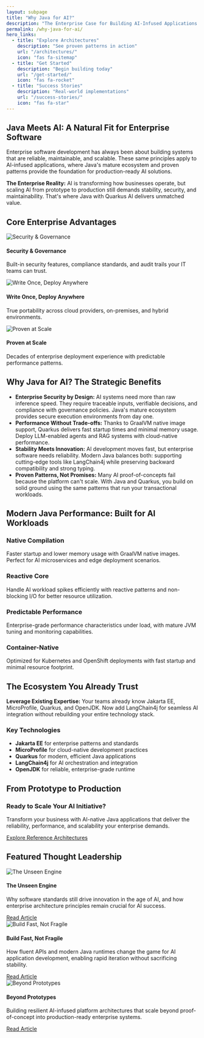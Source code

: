 ```yaml
---
layout: subpage
title: "Why Java for AI?"
description: "The Enterprise Case for Building AI-Infused Applications on Java"
permalink: /why-java-for-ai/
hero_links:
  - title: "Explore Architectures"
    description: "See proven patterns in action"
    url: "/architectures/"
    icon: "fas fa-sitemap"
  - title: "Get Started"
    description: "Begin building today"
    url: "/get-started/"
    icon: "fas fa-rocket"
  - title: "Success Stories"
    description: "Real-world implementations"
    url: "/success-stories/"
    icon: "fas fa-star"
---
```

## Java Meets AI: A Natural Fit for Enterprise Software

Enterprise software development has always been about building systems that are reliable, maintainable, and scalable. These same principles apply to AI-infused applications, where Java's mature ecosystem and proven patterns provide the foundation for production-ready AI solutions.

<div class="highlight-box">
  <p><strong>The Enterprise Reality:</strong> AI is transforming how businesses operate, but scaling AI from prototype to production still demands stability, security, and maintainability. That's where Java with Quarkus AI delivers unmatched value.</p>
</div>

## Core Enterprise Advantages

<div class="benefits-grid">
  <div class="benefit-item">
    <span class="benefit-icon"><img src="/images/ico_security_governance.png" alt="Security & Governance" style="max-width: 100%; height: auto; display: block; margin: 0 auto;" /></span>
    <h4>Security & Governance</h4>
    <p>Built-in security features, compliance standards, and audit trails your IT teams can trust.</p>
  </div>
  <div class="benefit-item">
    <span class="benefit-icon"><img src="/images/ico_write_once_deploy.png" alt="Write Once, Deploy Anywhere" style="max-width: 100%; height: auto; display: block; margin: 0 auto;" /></span>
    <h4>Write Once, Deploy Anywhere</h4>
    <p>True portability across cloud providers, on-premises, and hybrid environments.</p>
  </div>
  <div class="benefit-item">
    <span class="benefit-icon"><img src="/images/ico_proven_at_scale.png" alt="Proven at Scale" style="max-width: 100%; height: auto; display: block; margin: 0 auto;" /></span>
    <h4>Proven at Scale</h4>
    <p>Decades of enterprise deployment experience with predictable performance patterns.</p>
  </div>
</div>

## Why Java for AI? The Strategic Benefits

<ul class="icon-list">
  <li><i class="fas fa-shield-alt fa-icon"></i><strong>Enterprise Security by Design:</strong> AI systems need more than raw inference speed. They require traceable inputs, verifiable decisions, and compliance with governance policies. Java's mature ecosystem provides secure execution environments from day one.</li>
  <li><i class="fas fa-bolt fa-icon"></i><strong>Performance Without Trade-offs:</strong> Thanks to GraalVM native image support, Quarkus delivers fast startup times and minimal memory usage. Deploy LLM-enabled agents and RAG systems with cloud-native performance.</li>
  <li><i class="fas fa-sync-alt fa-icon"></i><strong>Stability Meets Innovation:</strong> AI development moves fast, but enterprise software needs reliability. Modern Java balances both: supporting cutting-edge tools like LangChain4j while preserving backward compatibility and strong typing.</li>
  <li><i class="fas fa-tools fa-icon"></i><strong>Proven Patterns, Not Promises:</strong> Many AI proof-of-concepts fail because the platform can't scale. With Java and Quarkus, you build on solid ground using the same patterns that run your transactional workloads.</li>
</ul>

## Modern Java Performance: Built for AI Workloads

<div class="content-columns">
  <div>
    <h3>Native Compilation</h3>
    <p>Faster startup and lower memory usage with GraalVM native images. Perfect for AI microservices and edge deployment scenarios.</p>
  </div>
  <div>
    <h3>Reactive Core</h3>
    <p>Handle AI workload spikes efficiently with reactive patterns and non-blocking I/O for better resource utilization.</p>
  </div>
</div>

<div class="content-columns">
  <div>
    <h3>Predictable Performance</h3>
    <p>Enterprise-grade performance characteristics under load, with mature JVM tuning and monitoring capabilities.</p>
  </div>
  <div>
    <h3>Container-Native</h3>
    <p>Optimized for Kubernetes and OpenShift deployments with fast startup and minimal resource footprint.</p>
  </div>
</div>

## The Ecosystem You Already Trust

<div class="highlight-box highlight-box-success">
  <p><strong>Leverage Existing Expertise:</strong> Your teams already know Jakarta EE, MicroProfile, Quarkus, and OpenJDK. Now add LangChain4j for seamless AI integration without rebuilding your entire technology stack.</p>
</div>

### Key Technologies

- **Jakarta EE** for enterprise patterns and standards
- **MicroProfile** for cloud-native development practices  
- **Quarkus** for modern, efficient Java applications
- **LangChain4j** for AI orchestration and integration
- **OpenJDK** for reliable, enterprise-grade runtime

## From Prototype to Production

<div class="cta-box">
  <h3>Ready to Scale Your AI Initiative?</h3>
  <p>Transform your business with AI-native Java applications that deliver the reliability, performance, and scalability your enterprise demands.</p>
  <a href="/architectures/" class="btn">Explore Reference Architectures</a>
</div>

## Featured Thought Leadership

<div class="featured-articles">
  <div class="article-card">
    <div class="article-image">
      <img src="/images/articles/the_unseen_engine.png" alt="The Unseen Engine" />
    </div>
    <div class="article-content">
      <h4>The Unseen Engine</h4>
      <p>Why software standards still drive innovation in the age of AI, and how enterprise architecture principles remain crucial for AI success.</p>
      <a href="https://www.linkedin.com/pulse/unseen-engine-why-software-standards-still-drive-age-ai-markus-eisele-pwqbf/" class="read-more" target="_blank">Read Article</a>
    </div>
  </div>
  
  <div class="article-card">
    <div class="article-image">
      <img src="/images/articles/build_fast_not_fragile.png" alt="Build Fast, Not Fragile" />
    </div>
    <div class="article-content">
      <h4>Build Fast, Not Fragile</h4>
      <p>How fluent APIs and modern Java runtimes change the game for AI application development, enabling rapid iteration without sacrificing stability.</p>
      <a href="https://www.linkedin.com/pulse/build-fast-fragile-how-fluent-apis-modern-java-runtimes-markus-eisele-5o5of/" class="read-more" target="_blank">Read Article</a>
    </div>
  </div>
  
  <div class="article-card">
    <div class="article-image">
      <img src="/images/articles/beyond_prototypes.png" alt="Beyond Prototypes" />
    </div>
    <div class="article-content">
      <h4>Beyond Prototypes</h4>
      <p>Building resilient AI-infused platform architectures that scale beyond proof-of-concept into production-ready enterprise systems.</p>
      <a href="https://www.linkedin.com/pulse/beyond-prototypes-building-resilient-ai-infused-platform-eisele-jfasf/" class="read-more" target="_blank">Read Article</a>
    </div>
  </div>
</div>